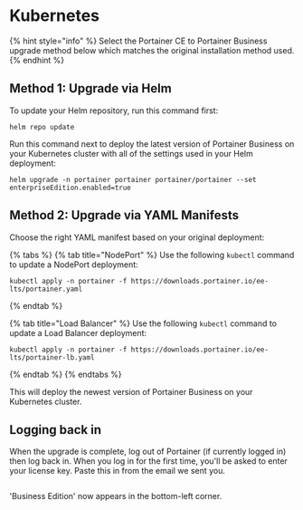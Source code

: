 # Kubernetes

{% hint style="info" %}
Select the Portainer CE to Portainer Business upgrade method below which matches the original installation method used.
{% endhint %}

## Method 1: Upgrade via Helm

To update your Helm repository, run this command first:

```
helm repo update
```

Run this command next to deploy the latest version of Portainer Business on your Kubernetes cluster with all of the settings used in your Helm deployment:

```
helm upgrade -n portainer portainer portainer/portainer --set enterpriseEdition.enabled=true
```

## Method 2: Upgrade via YAML Manifests

Choose the right YAML manifest based on your original deployment:

{% tabs %}
{% tab title="NodePort" %}
Use the following `kubectl` command to update a NodePort deployment:

```
kubectl apply -n portainer -f https://downloads.portainer.io/ee-lts/portainer.yaml
```
{% endtab %}

{% tab title="Load Balancer" %}
Use the following `kubectl` command to update a Load Balancer deployment:

```
kubectl apply -n portainer -f https://downloads.portainer.io/ee-lts/portainer-lb.yaml
```
{% endtab %}
{% endtabs %}

This will deploy the newest version of Portainer Business on your Kubernetes cluster.

## Logging back in

When the upgrade is complete, log out of Portainer (if currently logged in) then log back in. When you log in for the first time, you'll be asked to enter your license key. Paste this in from the email we sent you.

<figure><img src="../../../.gitbook/assets/2.20-initial-setup-license.png" alt=""><figcaption></figcaption></figure>

'Business Edition' now appears in the bottom-left corner.
